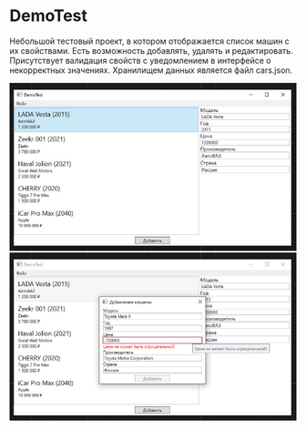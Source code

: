 # DemoTest

Небольшой тестовый проект, в котором отображается список машин с их свойствами.
Есть возможность добавлять, удалять и редактировать.
Присутствует валидация свойств с уведомлением в интерфейсе о некорректных значениях.
Хранилищем данных является файл cars.json.

![MainWindow](Screenshots/DemoTestMainWindow.jpg)
![AddWindow](Screenshots/DemoTestAddWindow.jpg)
